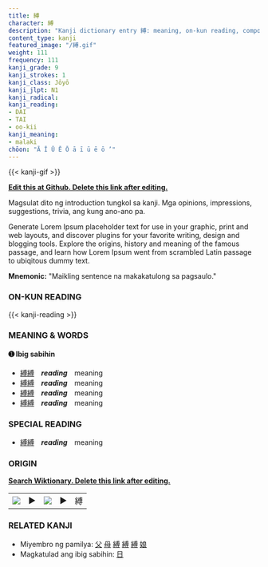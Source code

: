 ```yaml
---
title: 縛
character: 縛
description: "Kanji dictionary entry 縛: meaning, on-kun reading, compounds, origin, related kanji"
content_type: kanji
featured_image: "/縛.gif"
weight: 111
frequency: 111
kanji_grade: 9
kanji_strokes: 1
kanji_class: Jōyō
kanji_jlpt: N1
kanji_radical: 
kanji_reading: 
- DAI
- TAI
- oo-kii
kanji_meaning:
- malaki
chōon: "Ā Ī Ū Ē Ō ā ī ū ē ō ’"
---
```

[//]: # (Don't edit the line below. Kanji animated GIF code is automatically generated.)
{{< kanji-gif >}}

[//]: # (Edit below this line.)

**[Edit this at Github. Delete this link after editing.](https://github.com/tim0g/tim/tree/main/content/kanji/縛/index.md)**

Magsulat dito ng introduction tungkol sa kanji. Mga opinions, impressions, suggestions, trivia, ang kung ano-ano pa.

Generate Lorem Ipsum placeholder text for use in your graphic, print and web layouts, and discover plugins for your favorite writing, design and blogging tools. Explore the origins, history and meaning of the famous passage, and learn how Lorem Ipsum went from scrambled Latin passage to ubiqitous dummy text.
 
**Mnemonic:** "Maikling sentence na makakatulong sa pagsaulo."

### ON-KUN READING

[//]: # (Don't edit the line below. ON-KUN READING code is automatically generated.)
{{< kanji-reading >}}

### MEANING & WORDS

#### ➊ **Ibig sabihin**
  - [縛](../縛)[縛](../縛)　***reading***　meaning
  - [縛](../縛)[縛](../縛)　***reading***　meaning
  - [縛](../縛)[縛](../縛)　***reading***　meaning
  - [縛](../縛)[縛](../縛)　***reading***　meaning

### SPECIAL READING
  - [縛](../縛)[縛](../縛)　***reading***　meaning

### ORIGIN

**[Search Wiktionary. Delete this link after editing.](https://wiktionary.org/wiki/縛)**
<table class="kanji-table"><tr><td>
<img src="60px-縛-bronze.svg.png">
</td><td>▶</td><td>
<img src="60px-縛-oracle.svg.png">
</td><td>▶</td>
<td class="kanji-origin">縛</td>
</tr></table>

### RELATED KANJI
- Miyembro ng pamilya: [父](../父) [母](../母) [縛](../縛) [縛](../縛) [縛](../縛) [娘](../娘)
- Magkatulad ang ibig sabihin: [日](../日)
